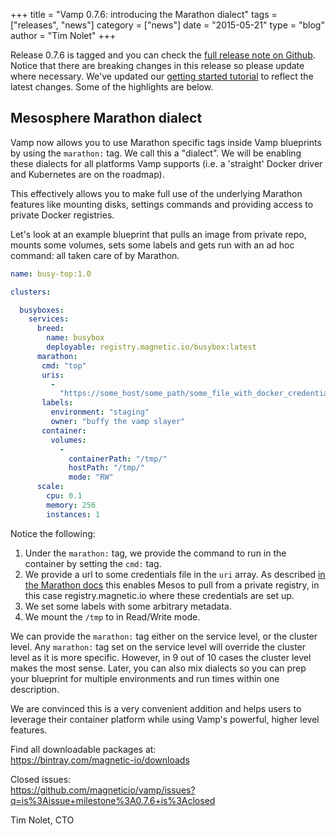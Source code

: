 +++
title = "Vamp 0.7.6: introducing the Marathon dialect" 
tags = ["releases", "news"]
category = ["news"]
date = "2015-05-21"
type = "blog"
author = "Tim Nolet"
+++

Release 0.7.6 is tagged and you can check the [full release note on Github](https://github.com/magneticio/vamp/releases/tag/0.7.6). Notice that there are breaking changes in this release so please update where necessary. We've updated our [getting started tutorial](/getting-started/) to reflect the latest changes.
Some of the highlights are below.

## Mesosphere Marathon dialect

Vamp now allows you to use Marathon specific tags inside Vamp blueprints by using the `marathon:` tag. We call this a "dialect". We will be enabling these dialects for all platforms Vamp supports (i.e. a 'straight' Docker driver and Kubernetes are on the roadmap).  

This effectively allows you to make full use of the underlying Marathon features like mounting disks, settings commands and providing access to private Docker registries.

Let's look at an example blueprint that pulls an image from private repo, mounts some volumes, sets some labels and gets run with an ad hoc command: all taken care of by Marathon.

```yaml
name: busy-top:1.0

clusters:

  busyboxes:
    services:
      breed:
        name: busybox
        deployable: registry.magnetic.io/busybox:latest
      marathon:
       cmd: "top"      
       uris:
         -
           "https://some_host/some_path/some_file_with_docker_credentials"
       labels:
         environment: "staging"
         owner: "buffy the vamp slayer"
       container:  
         volumes:
           -
             containerPath: "/tmp/"
             hostPath: "/tmp/"
             mode: "RW"
      scale:
        cpu: 0.1       
        memory: 256  
        instances: 1
```


Notice the following:

1. Under the `marathon:` tag, we provide the command to run in the container by setting the `cmd:` tag.
2. We provide a url to some credentials file in the `uri` array. As described [in the Marathon docs](https://mesosphere.github.io/marathon/docs/native-docker.html#using-a-private-docker-repository) this enables Mesos
to pull from a private registry, in this case registry.magnetic.io where these credentials are set up.
3. We set some labels with some arbitrary metadata.
4. We mount the `/tmp` to in Read/Write mode.

We can provide the `marathon:` tag either on the service level, or the cluster level. Any `marathon:` tag set on the service level will override the cluster level as it is more specific. However, in 9 out of 10 cases the cluster level makes the most sense. Later, you can also mix dialects so you can prep your blueprint for multiple environments and run times within one description.

We are convinced this is a very convenient addition and helps users to leverage their container platform while using Vamp's powerful, higher level features.


Find all downloadable packages at:  
https://bintray.com/magnetic-io/downloads


Closed issues:  
https://github.com/magneticio/vamp/issues?q=is%3Aissue+milestone%3A0.7.6+is%3Aclosed

Tim Nolet, CTO